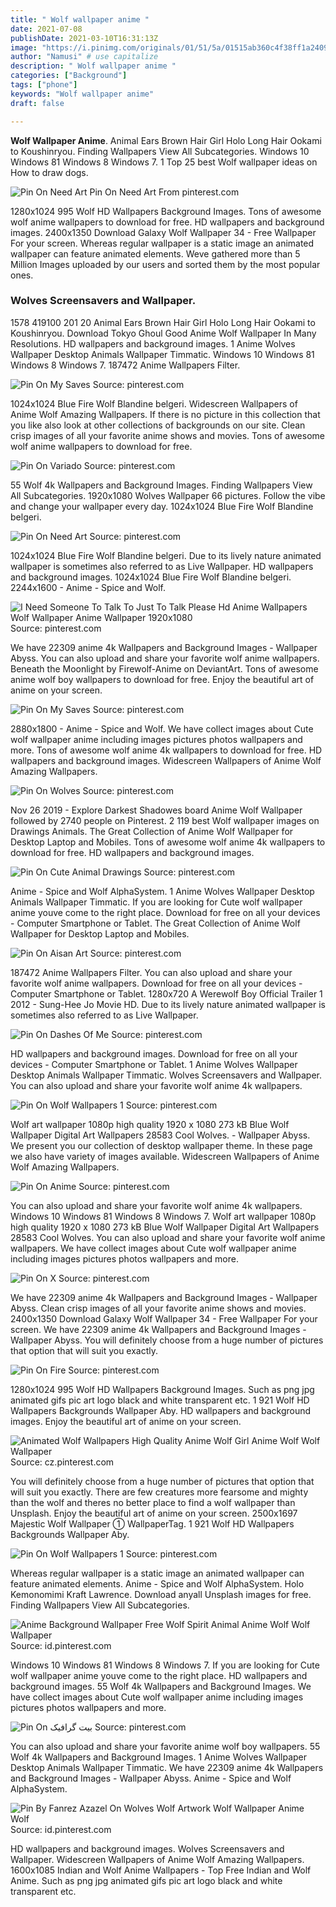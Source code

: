 ```yaml
---
title: " Wolf wallpaper anime "
date: 2021-07-08
publishDate: 2021-03-10T16:31:13Z
image: "https://i.pinimg.com/originals/01/51/5a/01515ab360c4f38ff1a2409ffc78b191.jpg"
author: "Namusi" # use capitalize
description: " Wolf wallpaper anime "
categories: ["Background"]
tags: ["phone"]
keywords: "Wolf wallpaper anime"
draft: false

---
```



**Wolf Wallpaper Anime**. Animal Ears Brown Hair Girl Holo Long Hair Ookami to Koushinryou. Finding Wallpapers View All Subcategories. Windows 10 Windows 81 Windows 8 Windows 7. 1 Top 25 best Wolf wallpaper ideas on How to draw dogs.

![Pin On Need Art](https://i.pinimg.com/originals/5d/0e/84/5d0e843a3ac6488bead0bc8e66caae08.jpg "Pin On Need Art")
Pin On Need Art From pinterest.com


1280x1024 995 Wolf HD Wallpapers Background Images. Tons of awesome wolf anime wallpapers to download for free. HD wallpapers and background images. 2400x1350 Download Galaxy Wolf Wallpaper 34 - Free Wallpaper For your screen. Whereas regular wallpaper is a static image an animated wallpaper can feature animated elements. Weve gathered more than 5 Million Images uploaded by our users and sorted them by the most popular ones.

### Wolves Screensavers and Wallpaper.

1578 419100 201 20 Animal Ears Brown Hair Girl Holo Long Hair Ookami to Koushinryou. Download Tokyo Ghoul Good Anime Wolf Wallpaper In Many Resolutions. HD wallpapers and background images. 1 Anime Wolves Wallpaper Desktop Animals Wallpaper Timmatic. Windows 10 Windows 81 Windows 8 Windows 7. 187472 Anime Wallpapers Filter.


![Pin On My Saves](https://i.pinimg.com/564x/76/15/91/761591b1ddc6e83a561f9b173dada19e.jpg "Pin On My Saves")
Source: pinterest.com

1024x1024 Blue Fire Wolf Blandine belgeri. Widescreen Wallpapers of Anime Wolf Amazing Wallpapers. If there is no picture in this collection that you like also look at other collections of backgrounds on our site. Clean crisp images of all your favorite anime shows and movies. Tons of awesome wolf anime wallpapers to download for free.

![Pin On Variado](https://i.pinimg.com/474x/c8/71/00/c87100547d292c7f3ee6c716992bd9bb.jpg "Pin On Variado")
Source: pinterest.com

55 Wolf 4k Wallpapers and Background Images. Finding Wallpapers View All Subcategories. 1920x1080 Wolves Wallpaper 66 pictures. Follow the vibe and change your wallpaper every day. 1024x1024 Blue Fire Wolf Blandine belgeri.

![Pin On Need Art](https://i.pinimg.com/originals/5d/0e/84/5d0e843a3ac6488bead0bc8e66caae08.jpg "Pin On Need Art")
Source: pinterest.com

1024x1024 Blue Fire Wolf Blandine belgeri. Due to its lively nature animated wallpaper is sometimes also referred to as Live Wallpaper. HD wallpapers and background images. 1024x1024 Blue Fire Wolf Blandine belgeri. 2244x1600 - Anime - Spice and Wolf.

![I Need Someone To Talk To Just To Talk Please Hd Anime Wallpapers Wolf Wallpaper Anime Wallpaper 1920x1080](https://i.pinimg.com/originals/19/58/83/195883836dc51a50a86adea86dfe791d.jpg "I Need Someone To Talk To Just To Talk Please Hd Anime Wallpapers Wolf Wallpaper Anime Wallpaper 1920x1080")
Source: pinterest.com

We have 22309 anime 4k Wallpapers and Background Images - Wallpaper Abyss. You can also upload and share your favorite wolf anime wallpapers. Beneath the Moonlight by Firewolf-Anime on DeviantArt. Tons of awesome anime wolf boy wallpapers to download for free. Enjoy the beautiful art of anime on your screen.

![Pin On My Saves](https://i.pinimg.com/736x/90/7f/8d/907f8d63767c4242a94e3f5d7f836944.jpg "Pin On My Saves")
Source: pinterest.com

2880x1800 - Anime - Spice and Wolf. We have collect images about Cute wolf wallpaper anime including images pictures photos wallpapers and more. Tons of awesome wolf anime 4k wallpapers to download for free. HD wallpapers and background images. Widescreen Wallpapers of Anime Wolf Amazing Wallpapers.

![Pin On Wolves](https://i.pinimg.com/736x/48/c7/46/48c74654465bbc85ab4a9989faa35db4.jpg "Pin On Wolves")
Source: pinterest.com

Nov 26 2019 - Explore Darkest Shadowes board Anime Wolf Wallpaper followed by 2740 people on Pinterest. 2 119 best Wolf wallpaper images on Drawings Animals. The Great Collection of Anime Wolf Wallpaper for Desktop Laptop and Mobiles. Tons of awesome wolf anime 4k wallpapers to download for free. HD wallpapers and background images.

![Pin On Cute Animal Drawings](https://i.pinimg.com/236x/d5/24/2a/d5242a5e71629a07a94690dd4672d5cf.jpg "Pin On Cute Animal Drawings")
Source: pinterest.com

Anime - Spice and Wolf AlphaSystem. 1 Anime Wolves Wallpaper Desktop Animals Wallpaper Timmatic. If you are looking for Cute wolf wallpaper anime youve come to the right place. Download for free on all your devices - Computer Smartphone or Tablet. The Great Collection of Anime Wolf Wallpaper for Desktop Laptop and Mobiles.

![Pin On Aisan Art](https://i.pinimg.com/originals/99/4e/58/994e58067be2596a1ed6b954ca4a0264.jpg "Pin On Aisan Art")
Source: pinterest.com

187472 Anime Wallpapers Filter. You can also upload and share your favorite wolf anime wallpapers. Download for free on all your devices - Computer Smartphone or Tablet. 1280x720 A Werewolf Boy Official Trailer 1 2012 - Sung-Hee Jo Movie HD. Due to its lively nature animated wallpaper is sometimes also referred to as Live Wallpaper.

![Pin On Dashes Of Me](https://i.pinimg.com/originals/ac/72/ef/ac72ef49b23406c1bef8c36738545041.jpg "Pin On Dashes Of Me")
Source: pinterest.com

HD wallpapers and background images. Download for free on all your devices - Computer Smartphone or Tablet. 1 Anime Wolves Wallpaper Desktop Animals Wallpaper Timmatic. Wolves Screensavers and Wallpaper. You can also upload and share your favorite wolf anime 4k wallpapers.

![Pin On Wolf Wallpapers 1](https://i.pinimg.com/originals/8c/eb/34/8ceb34b77a029e17db7ac19bd22cf487.jpg "Pin On Wolf Wallpapers 1")
Source: pinterest.com

Wolf art wallpaper 1080p high quality 1920 x 1080 273 kB Blue Wolf Wallpaper Digital Art Wallpapers 28583 Cool Wolves. - Wallpaper Abyss. We present you our collection of desktop wallpaper theme. In these page we also have variety of images available. Widescreen Wallpapers of Anime Wolf Amazing Wallpapers.

![Pin On Anime](https://i.pinimg.com/originals/5f/2e/b1/5f2eb166c8a4997ebb0291856467eb70.jpg "Pin On Anime")
Source: pinterest.com

You can also upload and share your favorite wolf anime 4k wallpapers. Windows 10 Windows 81 Windows 8 Windows 7. Wolf art wallpaper 1080p high quality 1920 x 1080 273 kB Blue Wolf Wallpaper Digital Art Wallpapers 28583 Cool Wolves. You can also upload and share your favorite wolf anime wallpapers. We have collect images about Cute wolf wallpaper anime including images pictures photos wallpapers and more.

![Pin On X](https://i.pinimg.com/originals/ee/8c/0d/ee8c0db5f0f5d4611ff58df3e3bf328a.jpg "Pin On X")
Source: pinterest.com

We have 22309 anime 4k Wallpapers and Background Images - Wallpaper Abyss. Clean crisp images of all your favorite anime shows and movies. 2400x1350 Download Galaxy Wolf Wallpaper 34 - Free Wallpaper For your screen. We have 22309 anime 4k Wallpapers and Background Images - Wallpaper Abyss. You will definitely choose from a huge number of pictures that option that will suit you exactly.

![Pin On Fire](https://i.pinimg.com/originals/88/bd/81/88bd81b9f3c985871e6420c99ad7c40f.jpg "Pin On Fire")
Source: pinterest.com

1280x1024 995 Wolf HD Wallpapers Background Images. Such as png jpg animated gifs pic art logo black and white transparent etc. 1 921 Wolf HD Wallpapers Backgrounds Wallpaper Aby. HD wallpapers and background images. Enjoy the beautiful art of anime on your screen.

![Animated Wolf Wallpapers High Quality Anime Wolf Girl Anime Wolf Wolf Wallpaper](https://i.pinimg.com/originals/bd/0f/b7/bd0fb794bba08bec904c186e5d914b47.jpg "Animated Wolf Wallpapers High Quality Anime Wolf Girl Anime Wolf Wolf Wallpaper")
Source: cz.pinterest.com

You will definitely choose from a huge number of pictures that option that will suit you exactly. There are few creatures more fearsome and mighty than the wolf and theres no better place to find a wolf wallpaper than Unsplash. Enjoy the beautiful art of anime on your screen. 2500x1697 Majestic Wolf Wallpaper ① WallpaperTag. 1 921 Wolf HD Wallpapers Backgrounds Wallpaper Aby.

![Pin On Wolf Wallpapers 1](https://i.pinimg.com/originals/78/b9/72/78b972373f391a00d3379c0537a1d9c7.jpg "Pin On Wolf Wallpapers 1")
Source: pinterest.com

Whereas regular wallpaper is a static image an animated wallpaper can feature animated elements. Anime - Spice and Wolf AlphaSystem. Holo Kemonomimi Kraft Lawrence. Download anyall Unsplash images for free. Finding Wallpapers View All Subcategories.

![Anime Background Wallpaper Free Wolf Spirit Animal Anime Wolf Wolf Wallpaper](https://i.pinimg.com/originals/12/9d/14/129d148d0e56e57aa6da9a9d5b8bc925.jpg "Anime Background Wallpaper Free Wolf Spirit Animal Anime Wolf Wolf Wallpaper")
Source: id.pinterest.com

Windows 10 Windows 81 Windows 8 Windows 7. If you are looking for Cute wolf wallpaper anime youve come to the right place. HD wallpapers and background images. 55 Wolf 4k Wallpapers and Background Images. We have collect images about Cute wolf wallpaper anime including images pictures photos wallpapers and more.

![Pin On بیت گرافیک](https://i.pinimg.com/originals/f5/42/40/f54240d6b31d2e11c58b9bb981fa9b7f.png "Pin On بیت گرافیک")
Source: pinterest.com

You can also upload and share your favorite anime wolf boy wallpapers. 55 Wolf 4k Wallpapers and Background Images. 1 Anime Wolves Wallpaper Desktop Animals Wallpaper Timmatic. We have 22309 anime 4k Wallpapers and Background Images - Wallpaper Abyss. Anime - Spice and Wolf AlphaSystem.

![Pin By Fanrez Azazel On Wolves Wolf Artwork Wolf Wallpaper Anime Wolf](https://i.pinimg.com/originals/01/51/5a/01515ab360c4f38ff1a2409ffc78b191.jpg "Pin By Fanrez Azazel On Wolves Wolf Artwork Wolf Wallpaper Anime Wolf")
Source: id.pinterest.com

HD wallpapers and background images. Wolves Screensavers and Wallpaper. Widescreen Wallpapers of Anime Wolf Amazing Wallpapers. 1600x1085 Indian and Wolf Anime Wallpapers - Top Free Indian and Wolf Anime. Such as png jpg animated gifs pic art logo black and white transparent etc.

